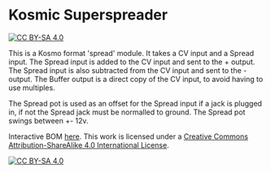 # Kosmic Superspreader
[![CC BY-SA 4.0][cc-by-sa-shield]][cc-by-sa]

This is a Kosmo format 'spread' module.
It takes a CV input and a Spread input.
The Spread input is added to the CV input and sent to the + output.
The Spread input is also subtracted from the CV input and sent to the - output.
The Buffer output is a direct copy of the CV input, to avoid having to use multiples.

The Spread pot is used as an offset for the Spread input if a jack is plugged in, if not the Spread jack must be normalled to ground.
The Spread pot swings between +- 12v.

Interactive BOM [here](https://htmlpreview.github.io/?https://github.com/Sonosus/KosmicSuperspreader/blob/main/Docs/KosmicSuperspreader.html).
This work is licensed under a
[Creative Commons Attribution-ShareAlike 4.0 International License][cc-by-sa].

[![CC BY-SA 4.0][cc-by-sa-image]][cc-by-sa]

[cc-by-sa]: http://creativecommons.org/licenses/by-sa/4.0/
[cc-by-sa-image]: https://licensebuttons.net/l/by-sa/4.0/88x31.png
[cc-by-sa-shield]: https://img.shields.io/badge/License-CC%20BY--SA%204.0-lightgrey.svg
